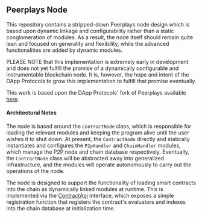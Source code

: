## Peerplays Node

This repository contains a stripped-down Peerplays node design which is based upon dynamic linkage and configurability rather than a static conglomeration of modules. As a result, the node itself should remain quite lean and focused on generality and flexibility, while the advanced functionalities are added by dynamic modules.

PLEASE NOTE that this implementation is extremely early in development and does not yet fulfill the promise of a dynamically configurable and instrumentable blockchain node. It is, however, the hope and intent of the DApp Protocols to grow this implementation to fulfill that promise eventually.

This work is based upon the DApp Protocols' fork of Peerplays available [here](https://github.com/dapp-protocols/peerplays).

#### Architectural Notes
The node is based around the `ContractNode` class, which is responsible for loading the relevant modules and keeping the program alive until the user wishes it to shut down. At present, the `ContractNode` directly and statically instantiates and configures the `P2pHandler` and `ChainHandler` modules, which manage the P2P node and chain database respectively. Eventually, the `ContractNode` class will be abstracted away into generalized infrastructure, and the modules will operate autonomously to carry out the operations of the node.

The node is designed to support the functionality of loading smart contracts into the chain as dynamically linked modules at runtime. This is implemented via the [ContractApi](ContractApi/ContractApi.hpp) interface, which exposes a simple registration function that registers the contract's evaluators and indexes into the chain database at initialization time.
